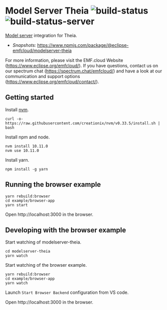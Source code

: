 # Model Server Theia ![build-status](https://img.shields.io/jenkins/build?jobUrl=https://ci.eclipse.org/emfcloud/job/eclipse-emfcloud/job/emfcloud-modelserver-theia/job/master/) ![build-status-server](https://img.shields.io/jenkins/build?jobUrl=https://ci.eclipse.org/emfcloud/job/deploy-emfcloud-modelserver-theia-npm/&label=publish)
[Model server](https://github.com/eclipse-emfcloud/emfcloud-modelserver) integration for Theia.

- <i>Snapshots: </i> https://www.npmjs.com/package/@eclipse-emfcloud/modelserver-theia

For more information, please visit the EMF.cloud Website (https://www.eclipse.org/emfcloud/). If you have questions, contact us on our spectrum chat (https://spectrum.chat/emfcloud/) and have a look at our communication and support options (https://www.eclipse.org/emfcloud/contact/).

## Getting started

Install [nvm](https://github.com/creationix/nvm#install-script).

    curl -o- https://raw.githubusercontent.com/creationix/nvm/v0.33.5/install.sh | bash

Install npm and node.

    nvm install 10.11.0
    nvm use 10.11.0

Install yarn.

    npm install -g yarn

## Running the browser example

    yarn rebuild:browser
    cd example/browser-app
    yarn start

Open http://localhost:3000 in the browser.

## Developing with the browser example

Start watching of modelserver-theia.

    cd modelserver-theia
    yarn watch

Start watching of the browser example.

    yarn rebuild:browser
    cd example/browser-app
    yarn watch

Launch `Start Browser Backend` configuration from VS code.

Open http://localhost:3000 in the browser.
